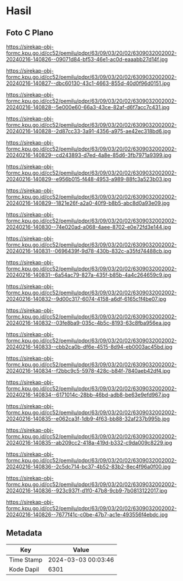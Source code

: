 # Hasil

## Foto C Plano

https://sirekap-obj-formc.kpu.go.id/cc52/pemilu/pdpr/63/09/03/20/02/6309032002002-20240216-140826--09071d84-bf53-46e1-ac0d-eaaabb27d14f.jpg

https://sirekap-obj-formc.kpu.go.id/cc52/pemilu/pdpr/63/09/03/20/02/6309032002002-20240216-140827--dbc60130-43c1-4663-855d-40d0f96d0151.jpg

https://sirekap-obj-formc.kpu.go.id/cc52/pemilu/pdpr/63/09/03/20/02/6309032002002-20240216-140828--5e000e60-66a3-43ce-82af-d6f7acc7c431.jpg

https://sirekap-obj-formc.kpu.go.id/cc52/pemilu/pdpr/63/09/03/20/02/6309032002002-20240216-140828--2d87cc33-3a91-4356-a975-ae42ec318bd6.jpg

https://sirekap-obj-formc.kpu.go.id/cc52/pemilu/pdpr/63/09/03/20/02/6309032002002-20240216-140829--cd243893-d7ed-4a8e-85d6-3fb7971a9399.jpg

https://sirekap-obj-formc.kpu.go.id/cc52/pemilu/pdpr/63/09/03/20/02/6309032002002-20240216-140829--e956b015-f448-4953-a989-88fc3a523b03.jpg

https://sirekap-obj-formc.kpu.go.id/cc52/pemilu/pdpr/63/09/03/20/02/6309032002002-20240216-140829--1821e26f-a2a0-40f9-b8b5-abc8d0a93e09.jpg

https://sirekap-obj-formc.kpu.go.id/cc52/pemilu/pdpr/63/09/03/20/02/6309032002002-20240216-140830--74e020ad-a068-4aee-8702-e0e72fd3e144.jpg

https://sirekap-obj-formc.kpu.go.id/cc52/pemilu/pdpr/63/09/03/20/02/6309032002002-20240216-140831--0696439f-9d78-430b-832c-a35fd74488cb.jpg

https://sirekap-obj-formc.kpu.go.id/cc52/pemilu/pdpr/63/09/03/20/02/6309032002002-20240216-140831--6a54ac79-827a-435f-b85b-4a4c264659c9.jpg

https://sirekap-obj-formc.kpu.go.id/cc52/pemilu/pdpr/63/09/03/20/02/6309032002002-20240216-140832--9d00c317-6074-4158-a6df-6165c1f4be07.jpg

https://sirekap-obj-formc.kpu.go.id/cc52/pemilu/pdpr/63/09/03/20/02/6309032002002-20240216-140832--03fe8ba9-035c-4b5c-8193-63c8fba956ea.jpg

https://sirekap-obj-formc.kpu.go.id/cc52/pemilu/pdpr/63/09/03/20/02/6309032002002-20240216-140833--cbb2ca0b-df6e-4515-8d94-eb0003ac45bd.jpg

https://sirekap-obj-formc.kpu.go.id/cc52/pemilu/pdpr/63/09/03/20/02/6309032002002-20240216-140834--f2bbc9c5-5978-428c-b84f-7840aeb42df4.jpg

https://sirekap-obj-formc.kpu.go.id/cc52/pemilu/pdpr/63/09/03/20/02/6309032002002-20240216-140834--6171014c-28bb-46bd-adb8-be63e9efd967.jpg

https://sirekap-obj-formc.kpu.go.id/cc52/pemilu/pdpr/63/09/03/20/02/6309032002002-20240216-140835--e062ca3f-1db9-4f63-bb88-32af237b995b.jpg

https://sirekap-obj-formc.kpu.go.id/cc52/pemilu/pdpr/63/09/03/20/02/6309032002002-20240216-140835--ab209cc2-418a-419d-b332-c9da009c8229.jpg

https://sirekap-obj-formc.kpu.go.id/cc52/pemilu/pdpr/63/09/03/20/02/6309032002002-20240216-140836--2c5dc714-bc37-4b52-83b2-8ec4f96a0f00.jpg

https://sirekap-obj-formc.kpu.go.id/cc52/pemilu/pdpr/63/09/03/20/02/6309032002002-20240216-140836--923c937f-d1f0-47b8-9cb9-7b0813122017.jpg

https://sirekap-obj-formc.kpu.go.id/cc52/pemilu/pdpr/63/09/03/20/02/6309032002002-20240216-140826--7677f41c-c0be-47b7-ac1e-493556f4ebdc.jpg


## Metadata

| Key        | Value               |
| ---------- | ------------------- |
| Time Stamp | 2024-03-03 00:03:46 |
| Kode Dapil | 6301                |




